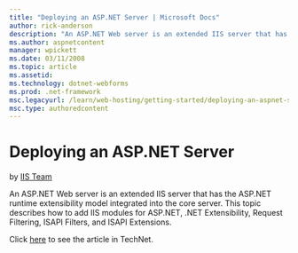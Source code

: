 ```yaml
---
title: "Deploying an ASP.NET Server | Microsoft Docs"
author: rick-anderson
description: "An ASP.NET Web server is an extended IIS server that has the ASP.NET runtime extensibility model integrated into the core server. This topic describes how to..."
ms.author: aspnetcontent
manager: wpickett
ms.date: 03/11/2008
ms.topic: article
ms.assetid: 
ms.technology: dotnet-webforms
ms.prod: .net-framework
msc.legacyurl: /learn/web-hosting/getting-started/deploying-an-aspnet-server
msc.type: authoredcontent
---
```

Deploying an ASP.NET Server
====================
by [IIS Team](https://twitter.com/inetsrv)

An ASP.NET Web server is an extended IIS server that has the ASP.NET runtime extensibility model integrated into the core server. This topic describes how to add IIS modules for ASP.NET, .NET Extensibility, Request Filtering, ISAPI Filters, and ISAPI Extensions.

Click [here](https://go.microsoft.com/fwlink/?LinkId=111596) to see the article in TechNet.